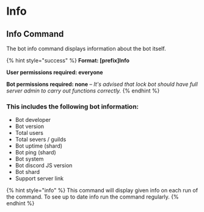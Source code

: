 # Info

## Info Command

The bot info command displays information about the bot itself.

{% hint style="success" %}
**Format: \[prefix\]Info**

**User permissions required: everyone**

**Bot permissions required: none** – _It's advised that lock bot should have full server admin to carry out functions correctly._
{% endhint %}

### This includes the following bot information:

* Bot developer
* Bot version
* Total users
* Total severs / guilds
* Bot uptime \(shard\)
* Bot ping \(shard\)
* Bot system
* Bot discord JS version
* Bot shard
* Support server link

{% hint style="info" %}
This command will display given info on each run of the command. To see up to date info run the command regularly.
{% endhint %}

